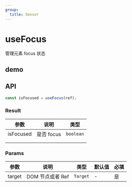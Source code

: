 ```yaml
---
group:
  title: Sensor
---
```


# useFocus

管理元素 focus 状态

## demo

<code src="./Demo/index.tsx"></code>

## API

```typescript
const isFocused = useFocus(ref);
```

### Result

| **参数**  | **说明**   | **类型**  |
| --------- | ---------- | --------- |
| isFocused | 是否 focus | `boolean` |
|           |            |           |
|           |            |           |

### Params

| **参数** | **说明**         | **类型** | **默认值** | 必填 |
| -------- | ---------------- | -------- | ---------- | ---- |
| target   | DOM 节点或者 Ref | `Target` | -          | 是   |
